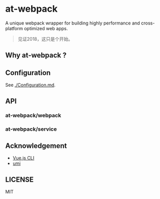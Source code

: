 # at-webpack

A unique webpack wrapper for building highly performance and cross-platform optimized web apps.

> 见证2018，这只是个开始。

## Why at-webpack ?

## Configuration

See [./Configuration.md](./Configuration.md).

## API

### at-webpack/webpack

### at-webpack/service

## Acknowledgement

- [Vue.js CLI](https://github.com/vuejs/vue-cli)
- [umi](https://github.com/umijs/umi)

## LICENSE

MIT
